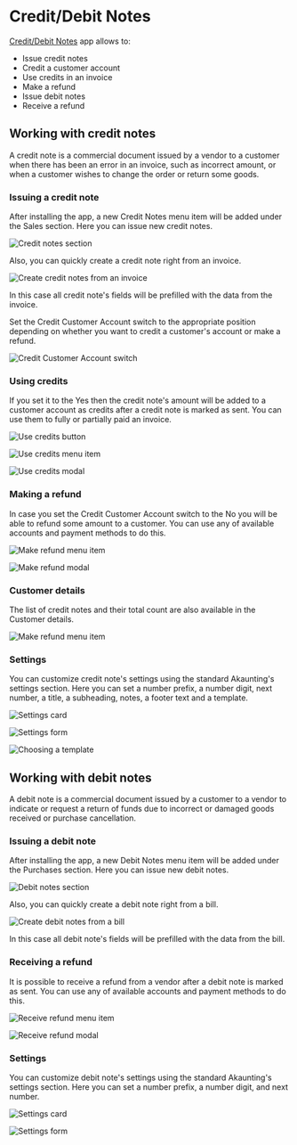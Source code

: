Credit/Debit Notes
============

[Credit/Debit Notes](https://akaunting.com/apps/credit-debit-notes) app allows to:

- Issue credit notes
- Credit a customer account
- Use credits in an invoice
- Make a refund
- Issue debit notes
- Receive a refund

## Working with credit notes

A credit note is a commercial document issued by a vendor to a customer when there has been an error in an invoice, such as incorrect amount, or when a customer wishes to change the order or return some goods.

### Issuing a credit note

After installing the app, a new Credit Notes menu item will be added under the Sales section. Here you can issue new credit notes.

![Credit notes section](_images/credit-debit-notes-credit-notes-section.png)

Also, you can quickly create a credit note right from an invoice.

![Create credit notes from an invoice](_images/credit-debit-notes-create-credit-note-from-invoice.png)

In this case all credit note's fields will be prefilled with the data from the invoice.

Set the Credit Customer Account switch to the appropriate position depending on whether you want to credit a customer's account or make a refund.

![Credit Customer Account switch](_images/credit-debit-notes-credit-customer-account-switch.png)

### Using credits

If you set it to the Yes then the credit note's amount will be added to a customer account as credits after a credit note is marked as sent. You can use them to fully or partially paid an invoice.

![Use credits button](_images/credit-debit-notes-use-credits-button.png)

![Use credits menu item](_images/credit-debit-notes-use-credits-menu-item.png)

![Use credits modal](_images/credit-debit-notes-use-credits-modal.png)

### Making a refund
 
In case you set the Credit Customer Account switch to the No you will be able to refund some amount to a customer. You can use any of available accounts and payment methods to do this.

![Make refund menu item](_images/credit-debit-notes-make-refund-menu-item.png)

![Make refund modal](_images/credit-debit-notes-make-refund-modal.png)

### Customer details
 
The list of credit notes and their total count are also available in the Customer details.

![Make refund menu item](_images/credit-debit-notes-customer.png)

### Settings

You can customize credit note's settings using the standard Akaunting's settings section. Here you can set a number prefix, a number digit, next number, a title, a subheading, notes, a footer text and a template.

![Settings card](_images/credit-debit-notes-settings-credit-note-card.png)

![Settings form](_images/credit-debit-notes-settings-credit-note-form.png)

![Choosing a template](_images/credit-debit-notes-settings-credit-note-template.png)

## Working with debit notes

A debit note is a commercial document issued by a customer to a vendor to indicate or request a return of funds due to incorrect or damaged goods received or purchase cancellation.

### Issuing a debit note

After installing the app, a new Debit Notes menu item will be added under the Purchases section. Here you can issue new debit notes.

![Debit notes section](_images/credit-debit-notes-debit-notes-section.png)

Also, you can quickly create a debit note right from a bill.

![Create debit notes from a bill](_images/credit-debit-notes-create-debit-note-from-bill.png)

In this case all debit note's fields will be prefilled with the data from the bill.

### Receiving a refund
 
It is possible to receive a refund from a vendor after a debit note is marked as sent. You can use any of available accounts and payment methods to do this.

![Receive refund menu item](_images/credit-debit-notes-receive-refund-menu-item.png)

![Receive refund modal](_images/credit-debit-notes-receive-refund-modal.png)

### Settings

You can customize debit note's settings using the standard Akaunting's settings section. Here you can set a number prefix, a number digit, and next number.

![Settings card](_images/credit-debit-notes-settings-debit-note-card.png)

![Settings form](_images/credit-debit-notes-settings-debit-note-form.png)
